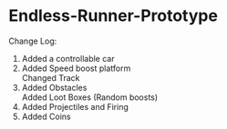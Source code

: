 # Endless-Runner-Prototype

Change Log:
1.	Added a controllable car
2.	Added Speed boost platform<br/>
	Changed Track
3.	Added Obstacles<br/>
	Added Loot Boxes (Random boosts)
4.	Added Projectiles and Firing
5.	Added Coins
